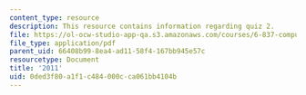 ```yaml
---
content_type: resource
description: This resource contains information regarding quiz 2.
file: https://ol-ocw-studio-app-qa.s3.amazonaws.com/courses/6-837-computer-graphics-fall-2012/0ded3f80a1f1c484000cca061bb4104b_MIT6_837F12_2011_final.pdf
file_type: application/pdf
parent_uid: 66408b99-8ea4-ad11-58f4-167bb945e57c
resourcetype: Document
title: '2011'
uid: 0ded3f80-a1f1-c484-000c-ca061bb4104b
---
```

